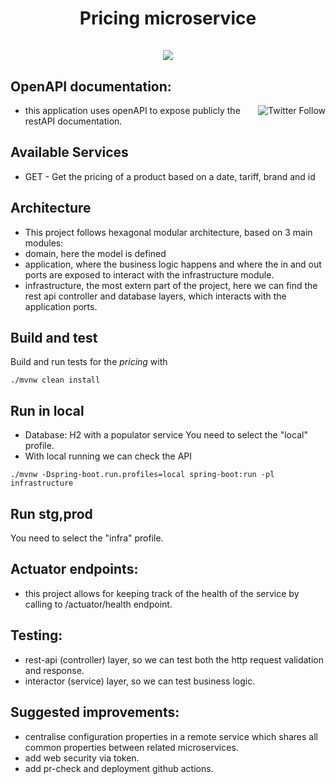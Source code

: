 <div align="center">
  <h1 align="center">
    Pricing microservice
    <br />
    <br />
    <a>
      <img src="https://img.freepik.com/free-vector/hand-drawn-cartoon-cash-register-illustration_23-2150946370.jpg?w=826&t=st=1713791010~exp=1713791610~hmac=e736c1c1f4932b02a0cc93950c334140578d3ad29e89b70acc4eb810d892bdbd">
    </a>
  </h1>
</div>


## OpenAPI documentation:

<p align="right">
    <a href="http://localhost:8080/swagger-ui/index.html"><img src="https://img.shields.io/badge/api-green" align="right" alt="Twitter Follow" /></a>
</p>

- this application uses openAPI to expose publicly the restAPI documentation.

## Available Services
* GET - Get the pricing of a product based on a date, tariff, brand and id

## Architecture
- This project follows hexagonal modular architecture, based on 3 main modules:
- domain, here the  model is defined
- application, where the business logic happens and where the in and out ports are exposed to interact with the infrastructure module.
- infrastructure, the most extern part of the project, here we can find the rest api controller and database layers, which interacts with the application ports.


## Build and test

Build and run tests for the _pricing_ with

```shell
./mvnw clean install
```


## Run in local
- Database: H2 with a populator service
  You need to select the "local" profile.
- With local running we can check the API 

```shell
./mvnw -Dspring-boot.run.profiles=local spring-boot:run -pl infrastructure
```

## Run stg,prod
You need to select the "infra" profile.

## Actuator endpoints:
  - this project allows for keeping track of the health of the service by calling to /actuator/health endpoint.

## Testing:
  - rest-api (controller) layer, so we can test both the http request validation and response.
  - interactor (service) layer, so we can test business logic.
## Suggested improvements:
  - centralise configuration properties in a remote service which shares all common properties between related microservices.
  - add web security via token.
  - add pr-check and deployment github actions.
